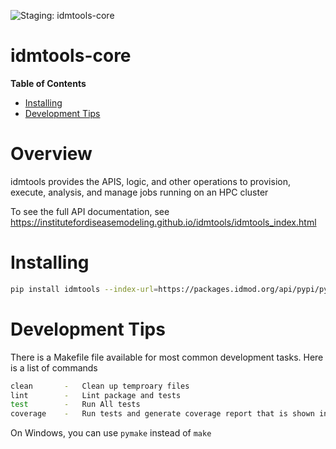 ![Staging: idmtools-core](https://github.com/InstituteforDiseaseModeling/idmtools/workflows/Staging:%20idmtools-core/badge.svg?branch=dev)

# idmtools-core

<!-- START doctoc generated TOC please keep comment here to allow auto update -->
<!-- DON'T EDIT THIS SECTION, INSTEAD RE-RUN doctoc TO UPDATE -->
**Table of Contents**

  - [Installing](#installing)
- [Development Tips](#development-tips)

<!-- END doctoc generated TOC please keep comment here to allow auto update -->

# Overview

idmtools provides the APIS, logic, and other operations to provision, execute, analysis, and manage jobs running on an HPC cluster

To see the full API documentation, see https://institutefordiseasemodeling.github.io/idmtools/idmtools_index.html


# Installing

```bash
pip install idmtools --index-url=https://packages.idmod.org/api/pypi/pypi-production/simple
```

# Development Tips

There is a Makefile file available for most common development tasks. Here is a list of commands
```bash
clean       -   Clean up temproary files
lint        -   Lint package and tests
test        -   Run All tests
coverage    -   Run tests and generate coverage report that is shown in browser
```

On Windows, you can use `pymake` instead of `make`
